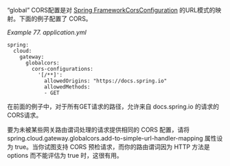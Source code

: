 “global” CORS配置是对 [Spring FrameworkCorsConfiguration](https://docs.spring.io/spring/docs/5.0.x/javadoc-api/org/springframework/web/cors/CorsConfiguration.html) 的URL模式的映射。下面的例子配置了 CORS。

_Example 77. application.yml_



```plain
spring:
  cloud:
    gateway:
      globalcors:
        cors-configurations:
          '[/**]':
            allowedOrigins: "https://docs.spring.io"
            allowedMethods:
            - GET
```



在前面的例子中，对于所有GET请求的路径，允许来自 docs.spring.io 的请求的CORS请求。

要为未被某些网关路由谓词处理的请求提供相同的 CORS 配置，请将 spring.cloud.gateway.globalcors.add-to-simple-url-handler-mapping 属性设为 true。当你试图支持 CORS 预检请求，而你的路由谓词因为 HTTP 方法是 options 而不能评估为 true 时，这很有用。

